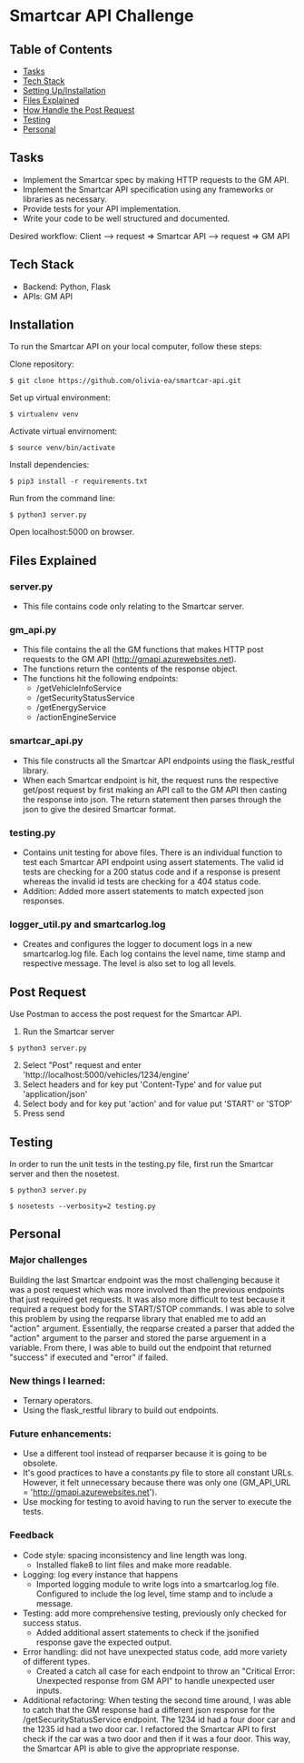# Smartcar API Challenge

## Table of Contents
* [Tasks](#tasks)
* [Tech Stack](#tech-stack) 
* [Setting Up/Installation](#installation)
* [Files Explained](#files-explained)
* [How Handle the Post Request](#post-request)
* [Testing](#testing)
* [Personal](#personal)

## Tasks
* Implement the Smartcar spec by making HTTP requests to the GM API.
* Implement the Smartcar API specification using any frameworks or libraries as necessary.
* Provide tests for your API implementation.
* Write your code to be well structured and documented.

Desired workflow: 
Client --> request => Smartcar API --> request => GM API

## Tech Stack
* Backend: Python, Flask
* APIs: GM API

## Installation 

To run the Smartcar API on your local computer, follow these steps:

Clone repository: 
```
$ git clone https://github.com/olivia-ea/smartcar-api.git
```

Set up virtual environment: 

```
$ virtualenv venv
```

Activate virtual envirnoment:
```
$ source venv/bin/activate
```

Install dependencies:
```
$ pip3 install -r requirements.txt
```

Run from the command line:
```
$ python3 server.py
```

Open localhost:5000 on browser. 


## Files Explained
### server.py
* This file contains code only relating to the Smartcar server.

### gm_api.py
* This file contains the all the GM functions that makes HTTP post requests to the GM API (http://gmapi.azurewebsites.net). 
* The functions return the contents of the response object.
* The functions hit the following endpoints: 
    * /getVehicleInfoService
    * /getSecurityStatusService
    * /getEnergyService
    * /actionEngineService  

### smartcar_api.py
* This file constructs all the Smartcar API endpoints using the flask_restful library. 
* When each Smartcar endpoint is hit, the request runs the respective get/post request by first making an API call to the GM API then casting the response into json. The return statement then parses through the json to give the desired Smartcar format. 

### testing.py
* Contains unit testing for above files. There is an individual function to test each Smartcar API endpoint using assert statements. The valid id tests are checking for a 200 status code and if a response is present whereas the invalid id tests are checking for a 404 status code.
* Addition: Added more assert statements to match expected json responses.

### logger_util.py and smartcarlog.log
* Creates and configures the logger to document logs in a new smartcarlog.log file. Each log contains the level name, time stamp and respective message. The level is also set to log all levels. 

## Post Request

Use Postman to access the post request for the Smartcar API. 

1. Run the Smartcar server

```
$ python3 server.py
```

2. Select "Post" request and enter 'http://localhost:5000/vehicles/1234/engine'
3. Select headers and for key put 'Content-Type' and for value put 'application/json'
4. Select body and for key put 'action' and for value put 'START' or 'STOP'
5. Press send

## Testing

In order to run the unit tests in the testing.py file, first run the Smartcar server and then the nosetest.

```
$ python3 server.py
```

```
$ nosetests --verbosity=2 testing.py
```

## Personal 

### Major challenges
Building the last Smartcar endpoint was the most challenging because it was a post request which was more involved than the previous endpoints that just required get requests. It was also more difficult to test because it required a request body for the START/STOP commands. I was able to solve this problem by using the reqparse library that enabled me to add an "action" argument. Essentially, the reqparse created a parser that added the "action" argument to the parser and stored the parse arguement in a variable.  From there, I was able to build out the endpoint that returned "success" if executed and "error" if failed. 


### New things I learned:
* Ternary operators.
* Using the flask_restful library to build out endpoints.


### Future enhancements:
* Use a different tool instead of reqparser because it is going to be obsolete.
* It's good practices to have a constants.py file to store all constant URLs. However, it felt unnecessary because there was only one (GM_API_URL = 'http://gmapi.azurewebsites.net').
* Use mocking for testing to avoid having to run the server to execute the tests.


### Feedback
* Code style: spacing inconsistency and line length was long.
    + Installed flake8 to lint files and make more readable.
* Logging: log every instance that happens
    + Imported logging module to write logs into a smartcarlog.log file. Configured to include the log level, time stamp and to include a message.
* Testing: add more comprehensive testing, previously only checked for success status.
    + Added additional assert statements to check if the jsonified response gave the expected output.
* Error handling: did not have unexpected status code, add more variety of different types.
    + Created a catch all case for each endpoint to throw an "Critical Error: Unexpected response from GM API" to handle unexpected user inputs. 
* Additional refactoring: When testing the second time around, I was able to catch that the GM response had a different json response for the /getSecurityStatusService endpoint. The 1234 id had a four door car and the 1235 id had a two door car. I refactored the Smartcar API to first check if the car was a two door and then if it was a four door. This way, the Smartcar API is able to give the appropriate response. 



